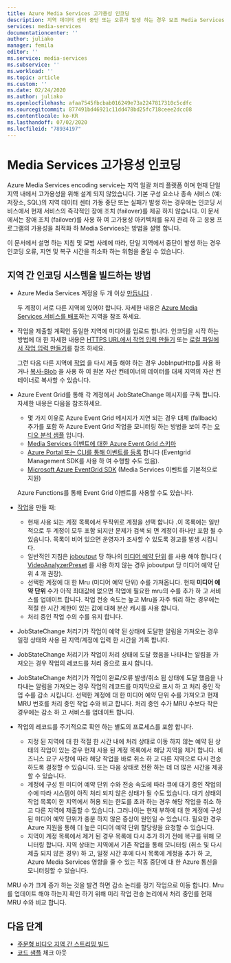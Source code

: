 ```yaml
---
title: Azure Media Services 고가용성 인코딩
description: 지역 데이터 센터 중단 또는 오류가 발생 하는 경우 보조 Media Services 계정으로 장애 조치 (failover) 하는 방법을 알아봅니다.
services: media-services
documentationcenter: ''
author: juliako
manager: femila
editor: ''
ms.service: media-services
ms.subservice: ''
ms.workload: ''
ms.topic: article
ms.custom: ''
ms.date: 02/24/2020
ms.author: juliako
ms.openlocfilehash: afaa7545fbcbab016249e73a2247817310c5cdfc
ms.sourcegitcommit: 877491bd46921c11dd478bd25fc718ceee2dcc08
ms.contentlocale: ko-KR
ms.lasthandoff: 07/02/2020
ms.locfileid: "78934197"
---
```

# <a name="media-services-high-availability-encoding"></a>Media Services 고가용성 인코딩 

Azure Media Services encoding service는 지역 일괄 처리 플랫폼 이며 현재 단일 지역 내에서 고가용성을 위해 설계 되지 않았습니다. 기본 구성 요소나 종속 서비스 (예: 저장소, SQL)의 지역 데이터 센터 가동 중단 또는 실패가 발생 하는 경우에는 인코딩 서비스에서 현재 서비스의 즉각적인 장애 조치 (failover)를 제공 하지 않습니다. 이 문서에서는 장애 조치 (failover)를 사용 하 여 고가용성 아키텍처를 유지 관리 하 고 응용 프로그램의 가용성을 최적화 하 Media Services는 방법을 설명 합니다.

이 문서에서 설명 하는 지침 및 모범 사례에 따라, 단일 지역에서 중단이 발생 하는 경우 인코딩 오류, 지연 및 복구 시간을 최소화 하는 위험을 줄일 수 있습니다.

## <a name="how-to-build-a-cross-regional-encoding-system"></a>지역 간 인코딩 시스템을 빌드하는 방법

* Azure Media Services 계정을 두 개 이상 [만듭니다](create-account-cli-how-to.md) .

    두 계정이 서로 다른 지역에 있어야 합니다. 자세한 내용은 [Azure Media Services 서비스를 배포](https://azure.microsoft.com/global-infrastructure/services/?products=media-services)하는 지역을 참조 하세요.
* 작업을 제출할 계획인 동일한 지역에 미디어를 업로드 합니다. 인코딩을 시작 하는 방법에 대 한 자세한 내용은 [HTTPS URL에서 작업 입력 만들기](job-input-from-http-how-to.md) 또는 [로컬 파일에서 작업 입력 만들기](job-input-from-local-file-how-to.md)를 참조 하세요.

    그런 다음 다른 지역에 [작업](transforms-jobs-concept.md) 을 다시 제출 해야 하는 경우 JobInputHttp를 사용 하거나 [복사-Blob](https://docs.microsoft.com/rest/api/storageservices/Copy-Blob) 을 사용 하 여 원본 자산 컨테이너의 데이터를 대체 지역의 자산 컨테이너로 복사할 수 있습니다.
* Azure Event Grid를 통해 각 계정에서 JobStateChange 메시지를 구독 합니다. 자세한 내용은 다음을 참조하세요.

    * 몇 가지 이유로 Azure Event Grid 메시지가 지연 되는 경우 대체 (fallback) 추가를 포함 하 Azure Event Grid 작업을 모니터링 하는 방법을 보여 주는 [오디오 분석 샘플](https://github.com/Azure-Samples/media-services-v3-dotnet/tree/master/AudioAnalytics/AudioAnalyzer) 입니다.
    * [Media Services 이벤트에 대한 Azure Event Grid 스키마](media-services-event-schemas.md)
    * [Azure Portal 또는 CLI를 통해 이벤트를 등록](reacting-to-media-services-events.md) 합니다 (Eventgrid Management SDK를 사용 하 여 수행할 수도 있음).
    * [Microsoft Azure EventGrid SDK](https://www.nuget.org/packages/Microsoft.Azure.EventGrid/) (Media Services 이벤트를 기본적으로 지원)

    Azure Functions를 통해 Event Grid 이벤트를 사용할 수도 있습니다.
* [작업](transforms-jobs-concept.md)을 만들 때:

    * 현재 사용 되는 계정 목록에서 무작위로 계정을 선택 합니다 .이 목록에는 일반적으로 두 계정이 모두 포함 되지만 문제가 검색 되 면 계정이 하나만 포함 될 수 있습니다. 목록이 비어 있으면 운영자가 조사할 수 있도록 경고를 발생 시킵니다.
    * 일반적인 지침은 [joboutput](https://docs.microsoft.com/rest/api/media/jobs/create#joboutputasset) 당 하나의 [미디어 예약 단위](media-reserved-units-cli-how-to.md) 를 사용 해야 합니다 ( [VideoAnalyzerPreset](analyzing-video-audio-files-concept.md) 를 사용 하지 않는 경우 joboutput 당 미디어 예약 단위 4 개 권장).
    * 선택한 계정에 대 한 Mru (미디어 예약 단위) 수를 가져옵니다. 현재 **미디어 예약 단위** 수가 아직 최대값에 없으면 작업에 필요한 mru의 수를 추가 하 고 서비스를 업데이트 합니다. 작업 전송 속도는 높고 Mru을 자주 쿼리 하는 경우에는 적절 한 시간 제한이 있는 값에 대해 분산 캐시를 사용 합니다.
    * 처리 중인 작업 수의 수를 유지 합니다.

* JobStateChange 처리기가 작업이 예약 된 상태에 도달한 알림을 가져오는 경우 일정 상태와 사용 된 지역/계정에 입력 한 시간을 기록 합니다.
* JobStateChange 처리기가 작업이 처리 상태에 도달 했음을 나타내는 알림을 가져오는 경우 작업의 레코드를 처리 중으로 표시 합니다.
* JobStateChange 처리기가 작업이 완료/오류 발생/취소 됨 상태에 도달 했음을 나타내는 알림을 가져오는 경우 작업의 레코드를 마지막으로 표시 하 고 처리 중인 작업 수를 감소 시킵니다. 선택한 계정에 대 한 미디어 예약 단위 수를 가져오고 현재 MRU 번호를 처리 중인 작업 수와 비교 합니다. 처리 중인 수가 MRU 수보다 작은 경우에는 감소 하 고 서비스를 업데이트 합니다.
* 작업의 레코드를 주기적으로 확인 하는 별도의 프로세스를 포함 합니다.
    
    * 지정 된 지역에 대 한 적절 한 시간 내에 처리 상태로 이동 하지 않는 예약 된 상태의 작업이 있는 경우 현재 사용 된 계정 목록에서 해당 지역을 제거 합니다.  비즈니스 요구 사항에 따라 해당 작업을 바로 취소 하 고 다른 지역으로 다시 전송 하도록 결정할 수 있습니다. 또는 다음 상태로 전환 하는 데 더 많은 시간을 제공할 수 있습니다.
    * 계정에 구성 된 미디어 예약 단위 수와 전송 속도에 따라 큐에 대기 중인 작업의 수에 따라 시스템이 아직 처리 되지 않은 상태가 될 수도 있습니다.  대기 상태의 작업 목록이 한 지역에서 허용 되는 한도를 초과 하는 경우 해당 작업을 취소 하 고 다른 지역에 제출할 수 있습니다.  그러나이는 현재 부하에 대 한 계정에 구성 된 미디어 예약 단위가 충분 하지 않은 증상이 원인일 수 있습니다.  필요한 경우 Azure 지원을 통해 더 높은 미디어 예약 단위 할당량을 요청할 수 있습니다.
    * 지역이 계정 목록에서 제거 된 경우 목록에 다시 추가 하기 전에 복구를 위해 모니터링 합니다.  지역 상태는 지역에서 기존 작업을 통해 모니터링 (취소 및 다시 제출 되지 않은 경우) 하 고, 일정 시간 후에 다시 목록에 계정을 추가 하 고, Azure Media Services 영향을 줄 수 있는 작동 중단에 대 한 Azure 통신을 모니터링할 수 있습니다.
    
MRU 수가 크게 증가 하는 것을 발견 하면 감소 논리를 정기 작업으로 이동 합니다. Mru를 업데이트 해야 하는지 확인 하기 위해 미리 작업 전송 논리에서 처리 중인를 현재 MRU 수와 비교 합니다.

## <a name="next-steps"></a>다음 단계

* [주문형 비디오 지역 간 스트리밍 빌드](media-services-high-availability-streaming.md)
* [코드 샘플](https://docs.microsoft.com/samples/browse/?products=azure-media-services) 체크 아웃
